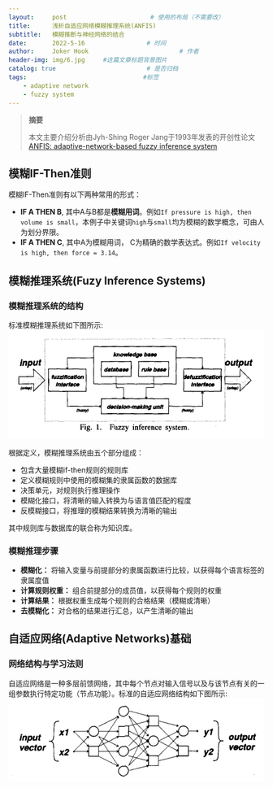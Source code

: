 ```yaml
---
layout:     post                       # 使用的布局（不需要改）
title:      浅析自适应网络模糊推理系统(ANFIS)
subtitle:   模糊推断与神经网络的结合
date:       2022-5-16                 # 时间
author:     Joker Hook                         # 作者
header-img: img/6.jpg     #这篇文章标题背景图片
catalog: true                         # 是否归档
tags:                                #标签
    - adaptive network
    - fuzzy system
---
```


> **摘要**
> 
> 本文主要介绍分析由Jyh-Shing Roger Jang于1993年发表的开创性论文[ANFIS: adaptive-network-based fuzzy inference system](https://ieeexplore.ieee.org/abstract/document/256541)

## 模糊IF-Then准则
模糊IF-Then准则有以下两种常用的形式：
- **IF A THEN B**, 其中A与B都是**模糊用词**。例如`If pressure is high, then volume is small`，本例子中关键词`high`与`small`均为模糊的数学概念，可由人为划分界限。
- **IF A THEN C**, 其中A为模糊用词， C为精确的数学表达式。例如`If velocity is high, then force = 3.14`。

## 模糊推理系统(Fuzy Inference Systems)

### 模糊推理系统的结构
标准模糊推理系统如下图所示:
![模糊推理系统](https://github.com/HuangRunHua/huangrunhua.github.io/raw/master/img/ANFIS/1.png)

根据定义，模糊推理系统由五个部分组成：
- 包含大量模糊if-then规则的规则库
- 定义模糊规则中使用的模糊集的隶属函数的数据库
- 决策单元，对规则执行推理操作
- 模糊化接口，将清晰的输入转换为与语言值匹配的程度
- 反模糊接口，将推理的模糊结果转换为清晰的输出

其中规则库与数据库的联合称为知识库。

### 模糊推理步骤
- **模糊化：** 将输入变量与前提部分的隶属函数进行比较，以获得每个语言标签的隶属度值
- **计算规则权重：** 组合前提部分的成员值，以获得每个规则的权重
- **计算结果：** 根据权重生成每个规则的合格结果（模糊或清晰）
- **去模糊化：** 对合格的结果进行汇总，以产生清晰的输出

## 自适应网络(Adaptive Networks)基础

### 网络结构与学习法则
自适应网络是一种多层前馈网络，其中每个节点对输入信号以及与该节点有关的一组参数执行特定功能（节点功能）。标准的自适应网络结构如下图所示:
![标准的自适应网络结构](https://github.com/HuangRunHua/huangrunhua.github.io/raw/master/img/ANFIS/2.png)


